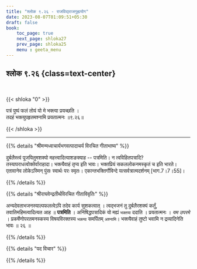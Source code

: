 ```yaml
---
title: "श्लोक ९.२६ - राजविद्यराजगुह्ययोग"
date: 2023-08-07T01:09:51+05:30
draft: false
book:
    toc_page: true
    next_page: shloka27
    prev_page: shloka25
    menu : geeta_menu
---
```




## श्लोक ९.२६ {class=text-center}

<br/>

{{< shloka  "0"  >}}

पत्रं पुष्पं फलं तोयं यो मे भक्त्या प्रयच्छति ।   
तदहं भक्त्युपहृतमश्नामि प्रयतात्मनः ॥९.२६॥

{{< /shloka >}}

---


{{% details "श्रीमन्मध्वाचार्यभगवत्पादाचर्य विरचित  गीताभाष्य" %}}

दुर्बलैस्त्वं पूजयितुमशक्यो महत्त्वादित्याशङक्याह -- 
पत्रमिति। न त्वविहितपत्रादि? 
तस्यापराधत्वोक्तेर्वाराहादा। भक्त्यैवाहं तृप्य इति 
भावः। भक्तप्रियं सकललोकनमस्कृतं च इति भारते। एतावानेव 
लोकेऽस्मिन् पुंसः स्वार्थः परः स्मृतः। 
एकान्तभक्तिर्गोविन्दे यत्सर्वत्रात्मदर्शनम् 
[भाग.7।7।55]।

{{% /details %}}



{{% details "श्रीराघवेन्द्रतीर्थविरचित गीताविवृतिः" %}}

अन्यदेवताभजनस्याल्पफलत्वेऽपि तदेव कार्य सुशकत्वात्‌ । 
त्वद्भजनं तु दुर्बलैरशक्यं कर्तुं, तवातिमहिमत्वादित्यत 
आह ॥ **पत्रमिति** । अनिषिद्धपत्रादिकं यो मह्यं 
`भक्तया` ददाति । 
प्रयतात्मनः । *यम उपरमे* । प्रकर्षेणोपरतमनस्कस्य 
विषयविरक्तस्य `भक्त्या` समर्पितम् `अश्नामि`।
भक्त्यैवाहं तुष्टो भवामि न द्रव्यादिनेति भावः ॥ २६ ॥


{{% /details %}}



{{% details "पद विचार" %}}


{{% /details %}}
